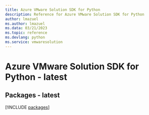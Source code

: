 ```yaml
---
title: Azure VMware Solution SDK for Python
description: Reference for Azure VMware Solution SDK for Python
author: lmazuel
ms.author: lmazuel
ms.data: 03/21/2023
ms.topic: reference
ms.devlang: python
ms.service: vmwaresolution
---
```

# Azure VMware Solution SDK for Python - latest
## Packages - latest
[!INCLUDE [packages](vmware-solution-index.md)]